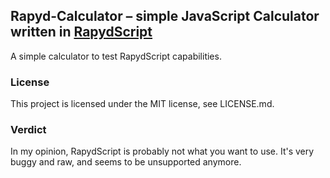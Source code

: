 ## Rapyd-Calculator – simple JavaScript Calculator written in [RapydScript](https://github.com/atsepkov/RapydScript)
A simple calculator to test RapydScript capabilities.

### License
This project is licensed under the MIT license, see LICENSE.md.

### Verdict
In my opinion, RapydScript is probably not what you want to use. It's very buggy and raw, and seems to be unsupported anymore.